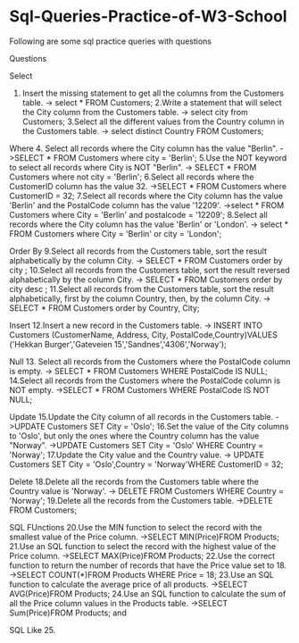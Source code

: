 # Sql-Queries-Practice-of-W3-School


Following are some sql practice queries with questions


Questions


Select
1. Insert the missing statement to get all the columns from the Customers table.
-> select * FROM Customers;
2.Write a statement that will select the City column from the Customers table.
-> select city from Customers;
3.Select all the different values from the Country column in the Customers table.
-> select distinct Country FROM Customers;

Where
4. Select all records where the City column has the value "Berlin".
->SELECT * FROM Customers where city = 'Berlin';
5.Use the NOT keyword to select all records where City is NOT "Berlin".
-> SELECT * FROM Customers where not city = 'Berlin';
6.Select all records where the CustomerID column has the value 32.
->SELECT * FROM Customers where CustomerID = 32;
7.Select all records where the City column has the value 'Berlin' and the PostalCode column has the value '12209'.
->select * FROM Customers where City = 'Berlin' and postalcode  = '12209';
8.Select all records where the City column has the value 'Berlin' or 'London'.
-> select * FROM Customers where City = 'Berlin' or city = 'London';

Order By
9.Select all records from the Customers table, sort the result alphabetically by the column City.
-> SELECT * FROM Customers order by city ;
10.Select all records from the Customers table, sort the result reversed alphabetically by the column City.
-> SELECT * FROM Customers order by city desc ;
11.Select all records from the Customers table, sort the result alphabetically, first by the column Country, then, by the column City.
-> SELECT * FROM Customers order by Country, City;


Insert
12.Insert a new record in the Customers table.
-> INSERT INTO Customers (CustomerName, Address, City, PostalCode,Country)VALUES ('Hekkan Burger','Gateveien 15','Sandnes','4306','Norway');


Null
13. Select all records from the Customers where the PostalCode column is empty.
-> SELECT * FROM Customers WHERE PostalCode IS NULL;
14.Select all records from the Customers where the PostalCode column is NOT empty.
->SELECT * FROM Customers WHERE PostalCode IS NOT NULL;

Update
15.Update the City column of all records in the Customers table.
->UPDATE Customers SET City = 'Oslo';
16.Set the value of the City columns to 'Oslo', but only the ones where the Country column has the value "Norway".
->UPDATE Customers SET City = 'Oslo' WHERE Country = 'Norway';
17.Update the City value and the Country value.
-> UPDATE Customers SET City = 'Oslo',Country = 'Norway'WHERE CustomerID = 32;


Delete
18.Delete all the records from the Customers table where the Country value is 'Norway'.
-> DELETE FROM Customers WHERE Country = 'Norway';
19.Delete all the records from the Customers table.
->DELETE FROM Customers;


SQL FUnctions
20.Use the MIN function to select the record with the smallest value of the Price column.
->SELECT MIN(Price)FROM Products;
21.Use an SQL function to select the record with the highest value of the Price column.
->SELECT MAX(Price)FROM Products;
22.Use the correct function to return the number of records that have the Price value set to 18.
->SELECT COUNT(*)FROM Products WHERE Price = 18;
23.Use an SQL function to calculate the average price of all products.
->SELECT AVG(Price)FROM Products;
24.Use an SQL function to calculate the sum of all the Price column values in the Products table.
->SELECT Sum(Price)FROM Products;
and


SQL Like
25.
